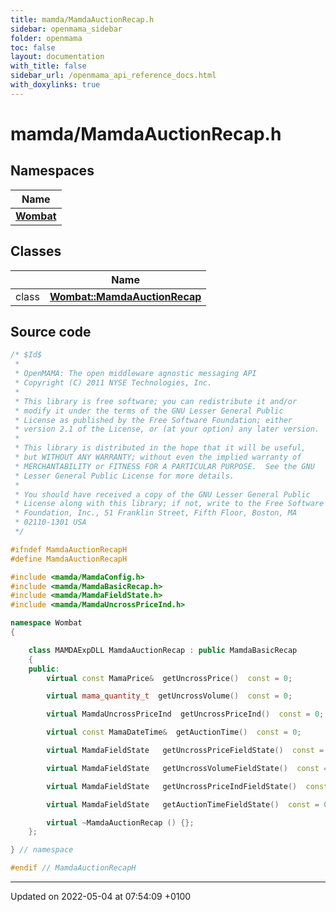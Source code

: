 ```yaml
---
title: mamda/MamdaAuctionRecap.h
sidebar: openmama_sidebar
folder: openmama
toc: false
layout: documentation
with_title: false
sidebar_url: /openmama_api_reference_docs.html
with_doxylinks: true
---
```


# mamda/MamdaAuctionRecap.h



## Namespaces

| Name           |
| -------------- |
| **[Wombat](namespaceWombat.html)**  |

## Classes

|                | Name           |
| -------------- | -------------- |
| class | **[Wombat::MamdaAuctionRecap](classWombat_1_1MamdaAuctionRecap.html)**  |




## Source code

```cpp
/* $Id$
 *
 * OpenMAMA: The open middleware agnostic messaging API
 * Copyright (C) 2011 NYSE Technologies, Inc.
 *
 * This library is free software; you can redistribute it and/or
 * modify it under the terms of the GNU Lesser General Public
 * License as published by the Free Software Foundation; either
 * version 2.1 of the License, or (at your option) any later version.
 *
 * This library is distributed in the hope that it will be useful,
 * but WITHOUT ANY WARRANTY; without even the implied warranty of
 * MERCHANTABILITY or FITNESS FOR A PARTICULAR PURPOSE.  See the GNU
 * Lesser General Public License for more details.
 *
 * You should have received a copy of the GNU Lesser General Public
 * License along with this library; if not, write to the Free Software
 * Foundation, Inc., 51 Franklin Street, Fifth Floor, Boston, MA
 * 02110-1301 USA
 */

#ifndef MamdaAuctionRecapH
#define MamdaAuctionRecapH

#include <mamda/MamdaConfig.h>
#include <mamda/MamdaBasicRecap.h>
#include <mamda/MamdaFieldState.h>
#include <mamda/MamdaUncrossPriceInd.h>

namespace Wombat
{

    class MAMDAExpDLL MamdaAuctionRecap : public MamdaBasicRecap
    {
    public:
        virtual const MamaPrice&  getUncrossPrice()  const = 0;

        virtual mama_quantity_t  getUncrossVolume()  const = 0;

        virtual MamdaUncrossPriceInd  getUncrossPriceInd()  const = 0;

        virtual const MamaDateTime&  getAuctionTime()  const = 0;

        virtual MamdaFieldState   getUncrossPriceFieldState()  const = 0;

        virtual MamdaFieldState   getUncrossVolumeFieldState()  const = 0;

        virtual MamdaFieldState   getUncrossPriceIndFieldState()  const = 0;

        virtual MamdaFieldState   getAuctionTimeFieldState()  const = 0;

        virtual ~MamdaAuctionRecap () {};
    };

} // namespace

#endif // MamdaAuctionRecapH
```


-------------------------------

Updated on 2022-05-04 at 07:54:09 +0100
